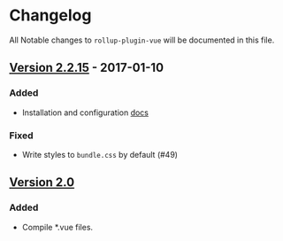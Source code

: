 # Changelog

All Notable changes to `rollup-plugin-vue` will be documented in this file.

## [Version 2.2.15][2.2.15] - 2017-01-10

### Added
- Installation and configuration [docs](http://znck.me/rollup-plugin-vue)

### Fixed
- Write styles to `bundle.css` by default (#49)

## [Version 2.0][2.0.0]

### Added
- Compile *.vue files.

[2.0.0]: https://github.com/znck/rollup-plugin-vue/compare/v1.0.3...v2.0.0
[2.2.15]: https://github.com/znck/rollup-plugin-vue/compare/v2.2.14...v2.2.15

